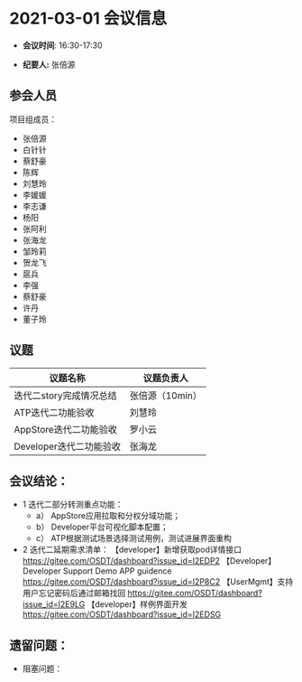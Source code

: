 # 2021-03-01 会议信息  

-  **会议时间**: 16:30-17:30

-  **纪要人:** 张倍源

## 参会人员
项目组成员：
- 张倍源
- 白针针
- 蔡舒豪
- 陈辉
- 刘慧玲
- 李媛媛
- 李志谦
- 杨阳
- 张阿利
- 张海龙
- 邹玲莉
- 贺龙飞
- 扈兵
- 李强
- 蔡舒豪
- 许丹
- 董子玲

## 议题

议题名称 | 议题负责人
---- | ----
迭代二story完成情况总结  | 张倍源（10min）
ATP迭代二功能验收 | 刘慧玲
AppStore迭代二功能验收  | 罗小云
Developer迭代二功能验收  |  张海龙

## 会议结论：
- 1 迭代二部分转测重点功能：
   - a） AppStore应用拉取和分权分域功能；
   - b） Developer平台可视化脚本配置；
   - c） ATP根据测试场景选择测试用例，测试进展界面重构
- 2 迭代二延期需求清单：
【developer】新增获取pod详情接口 https://gitee.com/OSDT/dashboard?issue_id=I2EDP2
【Developer】Developer Support Demo APP guidence  https://gitee.com/OSDT/dashboard?issue_id=I2P8C2
【UserMgmt】支持用户忘记密码后通过邮箱找回 https://gitee.com/OSDT/dashboard?issue_id=I2E9LG
【developer】样例界面开发 https://gitee.com/OSDT/dashboard?issue_id=I2EDSG

## 遗留问题：
- 阻塞问题：


